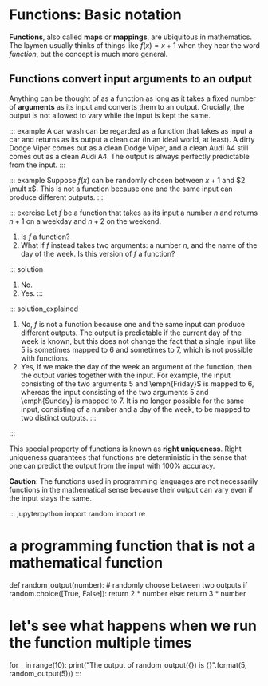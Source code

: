 # Functions: Basic notation

**Functions**, also called **maps** or **mappings**, are ubiquitous in mathematics.
The laymen usually thinks of things like $f(x) = x + 1$ when they hear the word *function*, but the concept is much more general.

## Functions convert input arguments to an output

Anything can be thought of as a function as long as it takes a fixed number of **arguments** as its input and converts them to an output.
Crucially, the output is not allowed to vary while the input is kept the same.

::: example
A car wash can be regarded as a function that takes as input a car and returns as its output a clean car (in an ideal world, at least).
A dirty Dodge Viper comes out as a clean Dodge Viper, and a clean Audi A4 still comes out as a clean Audi A4.
The output is always perfectly predictable from the input.
:::

::: example
Suppose $f(x)$ can be randomly chosen between $x+1$ and $2 \mult x$.
This is not a function because one and the same input can produce different outputs.
:::

::: exercise
Let $f$ be a function that takes as its input a number $n$ and returns $n+1$ on a weekday and $n+2$ on the weekend.

1. Is $f$ a function?
1. What if $f$ instead takes two arguments: a number $n$, and the name of the day of the week.
   Is this version of $f$ a function?

::: solution
1. No.
2. Yes.
:::

::: solution_explained
1. No, $f$ is not a function because one and the same input can produce different outputs.
   The output is predictable if the current day of the week is known, but this does not change the fact that a single input like $5$ is sometimes mapped to $6$ and sometimes to $7$, which is not possible with functions.
2. Yes, if we make the day of the week an argument of the function, then the output varies together with the input.
   For example, the input consisting of the two arguments $5$ and \emph{Friday}$ is mapped to $6$, whereas the input consisting of the two arguments $5$ and \emph{Sunday} is mapped to $7$.
   It is no longer possible for the same input, consisting of a number and a day of the week, to be mapped to two distinct outputs.
:::

:::

This special property of functions is known as **right uniqueness**.
Right uniqueness guarantees that functions are deterministic in the sense that one can predict the output from the input with 100% accuracy.

**Caution**: The functions used in programming languages are not necessarily functions in the mathematical sense because their output can vary even if the input stays the same.

::: jupyterpython
import random
import re

# a programming function that is not a mathematical function
def random_output(number):
    # randomly choose between two outputs
    if random.choice([True, False]):
        return 2 * number
    else:
        return 3 * number

# let's see what happens when we run the function multiple times
for _ in range(10):
    print("The output of random_output({}) is {}".format(5, random_output(5)))
:::

<!-- ```python -->
<!-- import random -->
<!-- import re -->
<!-- import ipywidgets -->
<!-- from ipywidgets import Button, Layout -->
<!--  -->
<!-- from IPython.display import display -->
<!--  -->
<!-- # a programming function that is not a mathematical function -->
<!-- def random_output(number): -->
<!--     # randomly choose between two outputs -->
<!--     if random.choice([True, False]): -->
<!--         return 2 * number -->
<!--     else: -->
<!--         return 3 * number -->
<!--  -->
<!-- b = ipywidgets.Button(description='Click to run randomization', -->
<!--            layout=Layout(width='50%', height='80px')) -->
<!-- display(b) -->
<!--  -->
<!-- def on_button_clicked(b): -->
<!--     for _ in range(10): -->
<!--         print("The output of random_output({}) is {}".format(5, random_output(5))) -->
<!--      -->
<!-- b.on_click(on_button_clicked) -->
<!-- ``` -->

